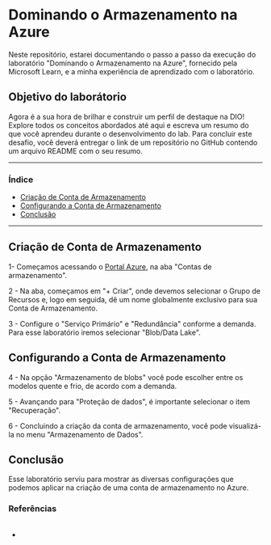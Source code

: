 # Dominando o Armazenamento na Azure
Neste repositório, estarei documentando o passo a passo da execução do laboratório "Dominando o Armazenamento na Azure", fornecido pela Microsoft Learn, e a minha experiência de aprendizado com o laboratório.

## Objetivo do laborátorio
Agora é a sua hora de brilhar e construir um perfil de destaque na DIO! Explore todos os conceitos abordados até aqui e escreva um resumo do que você aprendeu durante o desenvolvimento do lab. Para concluir este desafio, você deverá entregar o link de um repositório no GitHub contendo um arquivo README com o seu resumo. 

*******
### Índice  
  - [Criação de Conta de Armazenamento](#criação-de-conta-de-armazenamento)
  - [Configurando a Conta de Armazenamento](#configurando-a-conta-de-armazenamento)
  - [Conclusão](#conclusão)

*******

## Criação de Conta de Armazenamento
1- Começamos acessando o [Portal Azure](https://portal.azure.com), na aba "Contas de armazenamento".

2 - Na aba, começamos em "+ Criar", onde devemos selecionar o Grupo de Recursos e, logo em seguida, dê um nome globalmente exclusivo para sua Conta de Armazenamento.

3 - Configure o "Serviço Primário" e "Redundância" conforme a demanda. Para esse laboratório iremos selecionar "Blob/Data Lake".

## Configurando a Conta de Armazenamento

4 - Na opção "Armazenamento de blobs" você pode escolher entre os modelos quente e frio, de acordo com a demanda.

5 - Avançando para "Proteção de dados", é importante selecionar o item "Recuperação".

6 - Concluindo a criação da conta de armazenamento, você pode visualizá-la no menu "Armazenamento de Dados".

## Conclusão
Esse laboratório serviu para mostrar as diversas configurações que podemos aplicar na criação de uma conta de armazenamento no Azure.

### Referências
* ######